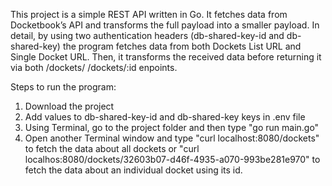 This project is a simple REST API written in Go. It fetches data from Docketbook’s API and transforms the full payload into a smaller payload. 
In detail, by using two authentication headers (db-shared-key-id and db-shared-key) the program fetches data from both Dockets List URL and Single Docket URL. Then, it transforms the received data before returning it via both /dockets/ /dockets/:id enpoints. 

Steps to run the program:
1) Download the project
2) Add values to db-shared-key-id and db-shared-key keys in .env file
3) Using Terminal, go to the project folder and then type "go run main.go"
4) Open another Terminal window and type "curl localhost:8080/dockets" to fetch the data about all dockets or "curl localhos:8080/dockets/32603b07-d46f-4935-a070-993be281e970" to fetch the data about an individual docket using its id.
